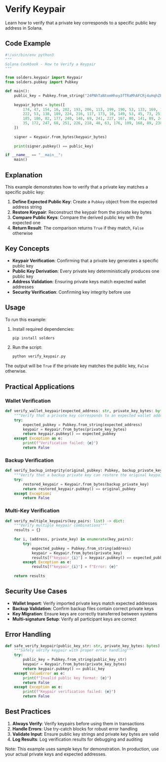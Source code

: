 # Verify Keypair

Learn how to verify that a private key corresponds to a specific public key address in Solana.

## Code Example

```python
#!/usr/bin/env python3
"""
Solana Cookbook - How to Verify a Keypair
"""

from solders.keypair import Keypair
from solders.pubkey import Pubkey

def main():
    public_key = Pubkey.from_string("24PNhTaNtomHhoy3fTRaMhAFCRj4uHqhZEEoWrKDbR5p")
    
    keypair_bytes = bytes([
        174, 47, 154, 16, 202, 193, 206, 113, 199, 190, 53, 133, 169, 175, 31, 56,
        222, 53, 138, 189, 224, 216, 117, 173, 10, 149, 53, 45, 73, 251, 237, 246, 15,
        185, 186, 82, 177, 240, 148, 69, 241, 227, 167, 80, 141, 89, 240, 121, 121,
        35, 172, 247, 68, 251, 226, 218, 48, 63, 176, 109, 168, 89, 238, 135
    ])
    
    signer = Keypair.from_bytes(keypair_bytes)
    
    print(signer.pubkey() == public_key)

if __name__ == "__main__":
    main()
```

## Explanation

This example demonstrates how to verify that a private key matches a specific public key:

1. **Define Expected Public Key**: Create a `Pubkey` object from the expected address string
2. **Restore Keypair**: Reconstruct the keypair from the private key bytes
3. **Compare Public Keys**: Compare the derived public key with the expected one
4. **Return Result**: The comparison returns `True` if they match, `False` otherwise

## Key Concepts

- **Keypair Verification**: Confirming that a private key generates a specific public key
- **Public Key Derivation**: Every private key deterministically produces one public key
- **Address Validation**: Ensuring private keys match expected wallet addresses
- **Security Verification**: Confirming key integrity before use

## Usage

To run this example:

1. Install required dependencies:
   ```bash
   pip install solders
   ```

2. Run the script:
   ```bash
   python verify_keypair.py
   ```

The output will be `True` if the private key matches the public key, `False` otherwise.

## Practical Applications

### Wallet Verification
```python
def verify_wallet_keypair(expected_address: str, private_key_bytes: bytes) -> bool:
    """Verify that a private key corresponds to an expected wallet address"""
    try:
        expected_pubkey = Pubkey.from_string(expected_address)
        keypair = Keypair.from_bytes(private_key_bytes)
        return keypair.pubkey() == expected_pubkey
    except Exception as e:
        print(f"Verification failed: {e}")
        return False
```

### Backup Verification
```python
def verify_backup_integrity(original_pubkey: Pubkey, backup_private_key: bytes) -> bool:
    """Verify that a backup private key can restore the original keypair"""
    try:
        restored_keypair = Keypair.from_bytes(backup_private_key)
        return restored_keypair.pubkey() == original_pubkey
    except Exception:
        return False
```

### Multi-Key Verification
```python
def verify_multiple_keypairs(key_pairs: list) -> dict:
    """Verify multiple keypair combinations"""
    results = {}
    
    for i, (address, private_key) in enumerate(key_pairs):
        try:
            expected_pubkey = Pubkey.from_string(address)
            keypair = Keypair.from_bytes(private_key)
            results[f"keypair_{i}"] = keypair.pubkey() == expected_pubkey
        except Exception as e:
            results[f"keypair_{i}"] = f"Error: {e}"
    
    return results
```

## Security Use Cases

- **Wallet Import**: Verify imported private keys match expected addresses
- **Backup Validation**: Confirm backup files contain correct private keys
- **Key Migration**: Ensure keys are correctly transferred between systems
- **Multi-signature Setup**: Verify all participant keys are correct

## Error Handling

```python
def safe_verify_keypair(public_key_str: str, private_key_bytes: bytes) -> bool:
    """Safely verify keypair with proper error handling"""
    try:
        public_key = Pubkey.from_string(public_key_str)
        keypair = Keypair.from_bytes(private_key_bytes)
        return keypair.pubkey() == public_key
    except ValueError as e:
        print(f"Invalid public key format: {e}")
        return False
    except Exception as e:
        print(f"Keypair verification failed: {e}")
        return False
```

## Best Practices

1. **Always Verify**: Verify keypairs before using them in transactions
2. **Handle Errors**: Use try-catch blocks for robust error handling
3. **Validate Input**: Ensure public key strings and private key bytes are valid
4. **Log Results**: Log verification results for debugging and auditing

Note: This example uses sample keys for demonstration. In production, use your actual private keys and expected addresses.